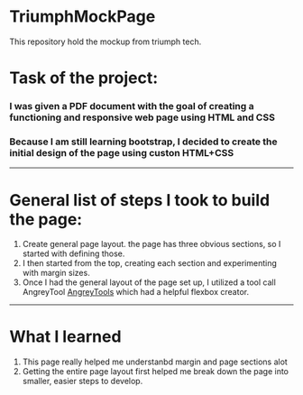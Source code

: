 # TriumphMockPage
This repository hold the mockup from triumph tech. 

#  Task of the project: 
### I was given a PDF document with the goal of creating a functioning and responsive web page using HTML and CSS
### Because I am still learning bootstrap, I decided to create the initial design of the page using custon HTML+CSS 

---

#  General list of steps I took to build the page:
1. Create general page layout. the page has three obvious sections, so I started with defining those. 
2. I then started from the top, creating each section and experimenting with margin sizes. 
3. Once I had the general layout of the page set up, I utilized a tool call AngreyTool [AngreyTools](https://angrytools.com/) which had a helpful flexbox creator.


---

# What I learned

1. This page really helped me understanbd margin and page sections alot
2. Getting the entire page layout first helped me break down the page into smaller, easier steps to develop. 
